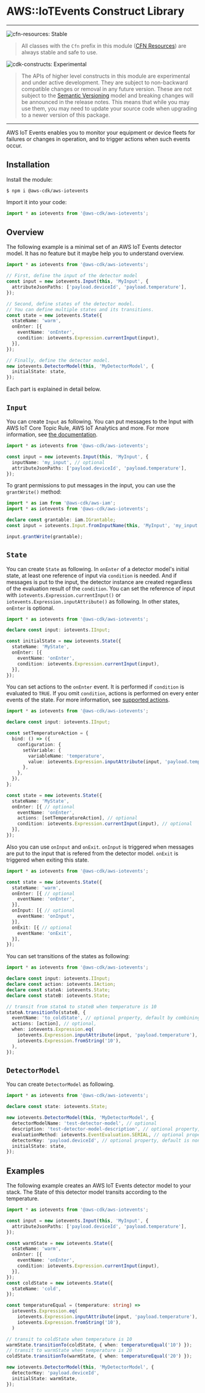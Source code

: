 # AWS::IoTEvents Construct Library

<!--BEGIN STABILITY BANNER-->

---

![cfn-resources: Stable](https://img.shields.io/badge/cfn--resources-stable-success.svg?style=for-the-badge)

> All classes with the `Cfn` prefix in this module ([CFN Resources]) are always stable and safe to use.
>
> [CFN Resources]: https://docs.aws.amazon.com/cdk/latest/guide/constructs.html#constructs_lib

![cdk-constructs: Experimental](https://img.shields.io/badge/cdk--constructs-experimental-important.svg?style=for-the-badge)

> The APIs of higher level constructs in this module are experimental and under active development.
> They are subject to non-backward compatible changes or removal in any future version. These are
> not subject to the [Semantic Versioning](https://semver.org/) model and breaking changes will be
> announced in the release notes. This means that while you may use them, you may need to update
> your source code when upgrading to a newer version of this package.

---

<!--END STABILITY BANNER-->

AWS IoT Events enables you to monitor your equipment or device fleets for
failures or changes in operation, and to trigger actions when such events
occur. 

## Installation

Install the module:

```console
$ npm i @aws-cdk/aws-iotevents
```

Import it into your code:

```ts nofixture
import * as iotevents from '@aws-cdk/aws-iotevents';
```

## Overview

The following example is a minimal set of an AWS IoT Events detector model.
It has no feature but it maybe help you to understand overview.

```ts
import * as iotevents from '@aws-cdk/aws-iotevents';

// First, define the input of the detector model
const input = new iotevents.Input(this, 'MyInput', {
  attributeJsonPaths: ['payload.deviceId', 'payload.temperature'],
});

// Second, define states of the detector model.
// You can define multiple states and its transitions.
const state = new iotevents.State({
  stateName: 'warm',
  onEnter: [{
    eventName: 'onEnter',
    condition: iotevents.Expression.currentInput(input),
  }],
});

// Finally, define the detector model.
new iotevents.DetectorModel(this, 'MyDetectorModel', {
  initialState: state,
});
```

Each part is explained in detail below.

## `Input`

You can create `Input` as following. You can put messages to the Input with AWS IoT Core Topic Rule, AWS IoT Analytics and more.
For more information, see [the documentation](https://docs.aws.amazon.com/iotevents/latest/developerguide/iotevents-getting-started.html).

```ts
import * as iotevents from '@aws-cdk/aws-iotevents';

const input = new iotevents.Input(this, 'MyInput', {
  inputName: 'my_input', // optional
  attributeJsonPaths: ['payload.deviceId', 'payload.temperature'],
});
```

To grant permissions to put messages in the input,
you can use the `grantWrite()` method:

```ts
import * as iam from '@aws-cdk/aws-iam';
import * as iotevents from '@aws-cdk/aws-iotevents';

declare const grantable: iam.IGrantable;
const input = iotevents.Input.fromInputName(this, 'MyInput', 'my_input');

input.grantWrite(grantable);
```

## `State`

You can create `State` as following.
In `onEnter` of a detector model's initial state, at least one reference of input via `condition` is needed.
And if messages is put to the input, the detector instance are created regardless of the evaluation result of the `condition`.
You can set the reference of input with `iotevents.Expression.currentInput()` or `iotevents.Expression.inputAttribute()` as following.
In other states, `onEnter` is optional.

```ts
import * as iotevents from '@aws-cdk/aws-iotevents';

declare const input: iotevents.IInput;

const initialState = new iotevents.State({
  stateName: 'MyState',
  onEnter: [{
    eventName: 'onEnter',
    condition: iotevents.Expression.currentInput(input),
  }],
});
```

You can set actions to the `onEnter` event. It is performed if `condition` is evaluated to `TRUE`.
If you omit `condition`, actions is performed on every enter events of the state.
For more information, see [supported actions](https://docs.aws.amazon.com/iotevents/latest/developerguide/iotevents-supported-actions.html).

```ts
import * as iotevents from '@aws-cdk/aws-iotevents';

declare const input: iotevents.IInput;

const setTemperatureAction = {
  bind: () => ({
    configuration: {
      setVariable: { 
        variableName: 'temperature', 
        value: iotevents.Expression.inputAttribute(input, 'payload.temperature').evaluate(),
      },
    },
  }),
};

const state = new iotevents.State({
  stateName: 'MyState',
  onEnter: [{ // optional
    eventName: 'onEnter',
    actions: [setTemperatureAction], // optional
    condition: iotevents.Expression.currentInput(input), // optional
  }],
});
```

Also you can use `onInput` and `onExit`. `onInput` is triggered when messages are put to the input
that is refered from the detector model. `onExit` is triggered when exiting this state.

```ts
import * as iotevents from '@aws-cdk/aws-iotevents';

const state = new iotevents.State({
  stateName: 'warm',
  onEnter: [{ // optional
    eventName: 'onEnter',
  }],
  onInput: [{ // optional
    eventName: 'onInput',
  }],
  onExit: [{ // optional
    eventName: 'onExit',
  }],
});
```

You can set transitions of the states as following:

```ts
import * as iotevents from '@aws-cdk/aws-iotevents';

declare const input: iotevents.IInput;
declare const action: iotevents.IAction;
declare const stateA: iotevents.State;
declare const stateB: iotevents.State;

// transit from stateA to stateB when temperature is 10
stateA.transitionTo(stateB, {
  eventName: 'to_coldState', // optional property, default by combining the names of the States
  actions: [action], // optional,
  when: iotevents.Expression.eq(
    iotevents.Expression.inputAttribute(input, 'payload.temperature'),
    iotevents.Expression.fromString('10'),
  ),
});
```

## `DetectorModel`

You can create `DetectorModel` as following.

```ts
import * as iotevents from '@aws-cdk/aws-iotevents';

declare const state: iotevents.State;

new iotevents.DetectorModel(this, 'MyDetectorModel', {
  detectorModelName: 'test-detector-model', // optional
  description: 'test-detector-model-description', // optional property, default is none
  evaluationMethod: iotevents.EventEvaluation.SERIAL, // optional property, default is iotevents.EventEvaluation.BATCH
  detectorKey: 'payload.deviceId', // optional property, default is none and single detector instance will be created and all inputs will be routed to it
  initialState: state,
});
```

## Examples

The following example creates an AWS IoT Events detector model to your stack.
The State of this detector model transits according to the temperature.

```ts
import * as iotevents from '@aws-cdk/aws-iotevents';

const input = new iotevents.Input(this, 'MyInput', {
  attributeJsonPaths: ['payload.deviceId', 'payload.temperature'],
});

const warmState = new iotevents.State({
  stateName: 'warm',
  onEnter: [{
    eventName: 'onEnter',
    condition: iotevents.Expression.currentInput(input),
  }],
});
const coldState = new iotevents.State({
  stateName: 'cold',
});

const temperatureEqual = (temperature: string) =>
  iotevents.Expression.eq(
    iotevents.Expression.inputAttribute(input, 'payload.temperature'),
    iotevents.Expression.fromString('10'),
  )

// transit to coldState when temperature is 10
warmState.transitionTo(coldState, { when: temperatureEqual('10') });
// transit to warmState when temperature is 20
coldState.transitionTo(warmState, { when: temperatureEqual('20') });

new iotevents.DetectorModel(this, 'MyDetectorModel', {
  detectorKey: 'payload.deviceId',
  initialState: warmState,
});
```
